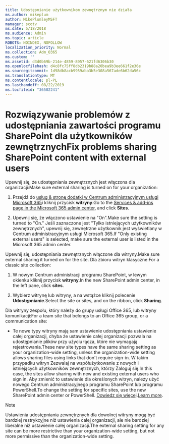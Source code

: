 ```yaml
---
title: Udostępnianie użytkownikom zewnętrznym nie działa
ms.author: mikeplum
author: MikePlumleyMSFT
manager: scotv
ms.date: 5/18/2018
ms.audience: Admin
ms.topic: article
ROBOTS: NOINDEX, NOFOLLOW
localization_priority: Normal
ms.collection: Adm_O365
ms.custom: ''
ms.assetid: d3d0b69b-214e-4859-8957-621fd6306b30
ms.openlocfilehash: d4c8fc75ff8db2319b88a20bea9b3ee661f2e36e
ms.sourcegitcommit: 1d98db8acb9959aba3b5e308a567ade6b62da56c
ms.translationtype: MT
ms.contentlocale: pl-PL
ms.lasthandoff: 08/22/2019
ms.locfileid: "36502241"
---
```

# <a name="fix-problems-sharing-sharepoint-content-with-external-users"></a><span data-ttu-id="6708f-102">Rozwiązywanie problemów z udostępniania zawartości programu SharePoint dla użytkowników zewnętrznych</span><span class="sxs-lookup"><span data-stu-id="6708f-102">Fix problems sharing SharePoint content with external users</span></span>

<span data-ttu-id="6708f-103">Upewnij się, że udostępniania zewnętrznych jest włączona dla organizacji:</span><span class="sxs-lookup"><span data-stu-id="6708f-103">Make sure external sharing is turned on for your organization:</span></span>
  
1. <span data-ttu-id="6708f-104">Przejdź do [usług &amp; stronę dodatki w Centrum administracyjnym usługi Microsoft 365](https://portal.office.com/adminportal/home#/Settings/ServicesAndAddIns)i kliknij przycisk **witryny**.</span><span class="sxs-lookup"><span data-stu-id="6708f-104">Go to the [Services &amp; add-ins page in the Microsoft 365 admin center](https://portal.office.com/adminportal/home#/Settings/ServicesAndAddIns), and click **Sites**.</span></span>
    
2. <span data-ttu-id="6708f-105">Upewnij się, że włączono ustawienie na "On".</span><span class="sxs-lookup"><span data-stu-id="6708f-105">Make sure the setting is turned to "On."</span></span> <span data-ttu-id="6708f-106">Jeśli zaznaczone jest "Tylko istniejących użytkowników zewnętrznych", upewnij się, zewnętrzne użytkownik jest wyświetlany w Centrum administracyjnym usługi Microsoft 365.</span><span class="sxs-lookup"><span data-stu-id="6708f-106">If "Only existing external users" is selected, make sure the external user is listed in the Microsoft 365 admin center.</span></span>
    
<span data-ttu-id="6708f-107">Upewnij się, udostępniania zewnętrznych włączone dla witryny.</span><span class="sxs-lookup"><span data-stu-id="6708f-107">Make sure external sharing it turned on for the site.</span></span> <span data-ttu-id="6708f-108">Dla zbioru witryn klasyczne:</span><span class="sxs-lookup"><span data-stu-id="6708f-108">For a classic site collection:</span></span>
  
1. <span data-ttu-id="6708f-109">W nowym Centrum administracji programu SharePoint, w lewym okienku kliknij przycisk **witryny**.</span><span class="sxs-lookup"><span data-stu-id="6708f-109">In the new SharePoint admin center, in the left pane, click **sites**.</span></span>
    
2. <span data-ttu-id="6708f-110">Wybierz witrynę lub witryny, a na wstążce kliknij polecenie **Udostępnianie**.</span><span class="sxs-lookup"><span data-stu-id="6708f-110">Select the site or sites, and on the ribbon, click **Sharing**.</span></span>
    
<span data-ttu-id="6708f-111">Dla witryny zespołu, który należy do grupy usługi Office 365, lub witryny komunikacji:</span><span class="sxs-lookup"><span data-stu-id="6708f-111">For a team site that belongs to an Office 365 group, or a communication site:</span></span>
  
- <span data-ttu-id="6708f-112">Te nowe typy witryny mają sam ustawienie udostępniania ustawienie całej organizacji, chyba że ustawienie całej organizacji pozwala na udostępnianie plików przy użyciu łącza, które nie wymagają rejestrowania.</span><span class="sxs-lookup"><span data-stu-id="6708f-112">These new site types have the same sharing setting as your organization-wide setting, unless the organization-wide setting allows sharing files using links that don't require sign-in.</span></span> <span data-ttu-id="6708f-113">W takim przypadku witryn Zezwalaj na współużytkowanie z nowych i istniejących użytkowników zewnętrznych, którzy Zaloguj się.</span><span class="sxs-lookup"><span data-stu-id="6708f-113">In this case, the sites allow sharing with new and existing external users who sign in.</span></span> <span data-ttu-id="6708f-114">Aby zmienić to ustawienie dla określonych witryn, należy użyć nowego Centrum administracyjnego programu SharePoint lub programu PowerShell.</span><span class="sxs-lookup"><span data-stu-id="6708f-114">To change the setting for specific sites, use the new SharePoint admin center or PowerShell.</span></span> <span data-ttu-id="6708f-115">[Dowiedz się więcej](https://go.microsoft.com/fwlink/?linkid=871863).</span><span class="sxs-lookup"><span data-stu-id="6708f-115">[Learn more](https://go.microsoft.com/fwlink/?linkid=871863).</span></span>
    
> [!NOTE]
> <span data-ttu-id="6708f-116">Ustawienia udostępniania zewnętrznych dla dowolnej witryny mogą być bardziej restrykcyjne niż ustawienia całej organizacji, ale nie bardziej liberalne niż ustawienie całej organizacji.</span><span class="sxs-lookup"><span data-stu-id="6708f-116">The external sharing setting for any site can be more restrictive than your organization-wide setting, but not more permissive than the organization-wide setting.</span></span> 
  

